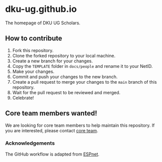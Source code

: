 # dku-ug.github.io
The homepage of DKU UG Scholars.

## How to contribute
1. Fork this repository.
2. Clone the forked repository to your local machine.
3. Create a new branch for your changes.
4. Copy the `TEMPLATE` folder in `docs/people` and rename it to your NetID.
6. Make your changes.
7. Commit and push your changes to the new branch.
8. Create a pull request to merge your changes to the `main` branch of this repository.
9. Wait for the pull request to be reviewed and merged.
10. Celebrate!

## Core team members wanted!
We are looking for core team members to help maintain this repository. If you are interested, please contact [core team](mailto:k_speech@duke.edu).
### Acknowledgements
The GitHub workflow is adapted from [ESPnet](https://github.com/espnet/espnet).